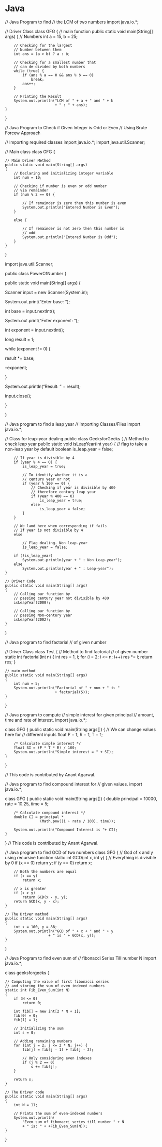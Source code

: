 # Java
// Java Program to find 
// the LCM of two numbers
import java.io.*;

// Driver Class
class GFG {
    // main function
    public static void main(String[] args)
    {
        // Numbers
        int a = 15, b = 25;

        // Checking for the largest
        // Number between them
        int ans = (a > b) ? a : b;

        // Checking for a smallest number that
        // can de divided by both numbers
        while (true) {
            if (ans % a == 0 && ans % b == 0)
                break;
            ans++;
        }

        // Printing the Result
        System.out.println("LCM of " + a + " and " + b
                           + " : " + ans);
    }
}








// Java Program to Check if Given Integer is Odd or Even
// Using Brute Forcew Approach

// Importing required classes
import java.io.*;
import java.util.Scanner;

// Main class
class GFG {

	// Main Driver Method
	public static void main(String[] args)
	{
		// Declaring and initializing integer variable
		int num = 10;

		// Checking if number is even or odd number
		// via remainder
		if (num % 2 == 0) {

			// If remainder is zero then this number is even
			System.out.println("Entered Number is Even");
		}

		else {

			// If remainder is not zero then this number is
			// odd
			System.out.println("Entered Number is Odd");
		}
	}
}




import java.util.Scanner;

public class PowerOfNumber {

 public static void main(String[] args) {

 Scanner input = new Scanner(System.in);

 System.out.print(“Enter base: “);

 int base = input.nextInt();

 System.out.print(“Enter exponent: “);

 int exponent = input.nextInt();

 long result = 1;

 while (exponent != 0) {

 result *= base;

 –exponent;

 }

 System.out.println(“Result: ” + result);

 input.close();

 }

}





// Java program to find a leap year
// Importing Classes/Files
import java.io.*;

// Class for leap-year dealing
public class GeeksforGeeks {
	// Method to check leap year
	public static void isLeapYear(int year)
	{
		// flag to take a non-leap year by default
		boolean is_leap_year = false;

		// If year is divisible by 4
		if (year % 4 == 0) {
			is_leap_year = true;

			// To identify whether it is a
			// century year or not
			if (year % 100 == 0) {
				// Checking if year is divisible by 400
				// therefore century leap year
				if (year % 400 == 0)
					is_leap_year = true;
				else
					is_leap_year = false;
			}
		}

		// We land here when corresponding if fails
		// If year is not divisible by 4
		else

			// Flag dealing- Non leap-year
			is_leap_year = false;

		if (!is_leap_year)
			System.out.println(year + " : Non Leap-year");
		else
			System.out.println(year + " : Leap-year");
	}

	// Driver Code
	public static void main(String[] args)
	{
		// Calling our function by
		// passing century year not divisible by 400
		isLeapYear(2000);

		// Calling our function by
		// passing Non-century year
		isLeapYear(2002);
	}
}



// Java program to find factorial
// of given number

// Driver Class
class Test {
    // Method to find factorial
    // of given number
    static int factorial(int n)
    {
        int res = 1, i;
        for (i = 2; i <= n; i++)
            res *= i;
        return res;
    }

    // main method
    public static void main(String[] args)
    {
        int num = 5;
        System.out.println("Factorial of " + num + " is "
                           + factorial(5));
    }
}




// Java program to compute
// simple interest for given principal
// amount, time and rate of interest.
import java.io.*;

class GFG {
    public static void main(String args[])
    {
        // We can change values here for
        // different inputs
        float P = 1, R = 1, T = 1;

        /* Calculate simple interest */
        float SI = (P * T * R) / 100;
        System.out.println("Simple interest = " + SI);
    }
}

// This code is contributed by Anant Agarwal.





// Java program to find compound interest for 
// given values. 
import java.io.*; 

class GFG 
{ 
	public static void main(String args[]) 
	{ 
		double principal = 10000, rate = 10.25, time = 5; 

		/* Calculate compound interest */
		double CI = principal * 
					(Math.pow((1 + rate / 100), time)); 
		
		System.out.println("Compound Interest is "+ CI); 
	} 
} 
// This code is contributed by Anant Agarwal. 





// Java program to find GCD of two numbers 
class GFG { 
	// Gcd of x and y using recursive function 
	static int GCD(int x, int y) 
	{ 
		// Everything is divisible by 0 
		if (x == 0) 
			return y; 
		if (y == 0) 
			return x; 

		// Both the numbers are equal 
		if (x == y) 
			return x; 

		// x is greater 
		if (x > y) 
			return GCD(x - y, y); 
		return GCD(x, y - x); 
	} 

	// The Driver method 
	public static void main(String[] args) 
	{ 
		int x = 100, y = 88; 
		System.out.println("GCD of " + x + " and " + y 
						+ " is " + GCD(x, y)); 
	} 
}




// Java Program to find even sum of
// fibonacci Series Till number N
import java.io.*;

class geeksforgeeks {

	// Computing the value of first fibonacci series
	// and storing the sum of even indexed numbers
	static int Fib_Even_Sum(int N)
	{
		if (N <= 0)
			return 0;

		int fib[] = new int[2 * N + 1];
		fib[0] = 0;
		fib[1] = 1;

		// Initializing the sum
		int s = 0;

		// Adding remaining numbers
		for (int j = 2; j <= 2 * N; j++) {
			fib[j] = fib[j - 1] + fib[j - 2];

			// Only considering even indexes
			if (j % 2 == 0)
				s += fib[j];
		}

		return s;
	}

	// The Driver code
	public static void main(String[] args)
	{
		int N = 11;

		// Prints the sum of even-indexed numbers
		System.out.println(
			"Even sum of fibonacci series till number " + N
			+ " is: " + +Fib_Even_Sum(N));
	}
}


